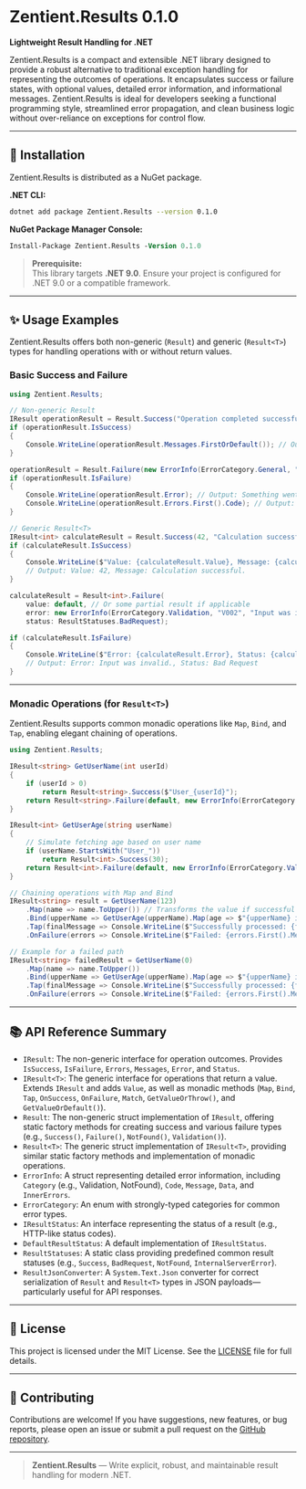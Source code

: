 
# Zentient.Results 0.1.0

**Lightweight Result Handling for .NET**

Zentient.Results is a compact and extensible .NET library designed to provide a robust alternative to traditional exception handling for representing the outcomes of operations. It encapsulates success or failure states, with optional values, detailed error information, and informational messages. Zentient.Results is ideal for developers seeking a functional programming style, streamlined error propagation, and clean business logic without over-reliance on exceptions for control flow.

---

## 🚀 Installation

Zentient.Results is distributed as a NuGet package.

**.NET CLI:**

```sh
dotnet add package Zentient.Results --version 0.1.0
```

**NuGet Package Manager Console:**

```ps
Install-Package Zentient.Results -Version 0.1.0
```

> **Prerequisite:**  
> This library targets **.NET 9.0**. Ensure your project is configured for .NET 9.0 or a compatible framework.

---

## ✨ Usage Examples

Zentient.Results offers both non-generic (`Result`) and generic (`Result<T>`) types for handling operations with or without return values.

### Basic Success and Failure

```csharp
using Zentient.Results;

// Non-generic Result
IResult operationResult = Result.Success("Operation completed successfully!");
if (operationResult.IsSuccess)
{
    Console.WriteLine(operationResult.Messages.FirstOrDefault()); // Output: Operation completed successfully!
}

operationResult = Result.Failure(new ErrorInfo(ErrorCategory.General, "E001", "Something went wrong."));
if (operationResult.IsFailure)
{
    Console.WriteLine(operationResult.Error); // Output: Something went wrong.
    Console.WriteLine(operationResult.Errors.First().Code); // Output: E001
}

// Generic Result<T>
IResult<int> calculateResult = Result.Success(42, "Calculation successful.");
if (calculateResult.IsSuccess)
{
    Console.WriteLine($"Value: {calculateResult.Value}, Message: {calculateResult.Messages.FirstOrDefault()}");
    // Output: Value: 42, Message: Calculation successful.
}

calculateResult = Result<int>.Failure(
    value: default, // Or some partial result if applicable
    error: new ErrorInfo(ErrorCategory.Validation, "V002", "Input was invalid."),
    status: ResultStatuses.BadRequest);

if (calculateResult.IsFailure)
{
    Console.WriteLine($"Error: {calculateResult.Error}, Status: {calculateResult.Status.Description}");
    // Output: Error: Input was invalid., Status: Bad Request
}
```

---

### Monadic Operations (for `Result<T>`)

Zentient.Results supports common monadic operations like `Map`, `Bind`, and `Tap`, enabling elegant chaining of operations.

```csharp
using Zentient.Results;

IResult<string> GetUserName(int userId)
{
    if (userId > 0)
        return Result<string>.Success($"User_{userId}");
    return Result<string>.Failure(default, new ErrorInfo(ErrorCategory.NotFound, "USER_NF", "User not found."));
}

IResult<int> GetUserAge(string userName)
{
    // Simulate fetching age based on user name
    if (userName.StartsWith("User_"))
        return Result<int>.Success(30);
    return Result<int>.Failure(default, new ErrorInfo(ErrorCategory.Validation, "INV_NM", "Invalid user name format."));
}

// Chaining operations with Map and Bind
IResult<string> result = GetUserName(123)
    .Map(name => name.ToUpper()) // Transforms the value if successful
    .Bind(upperName => GetUserAge(upperName).Map(age => $"{upperName} is {age} years old.")) // Chains another Result
    .Tap(finalMessage => Console.WriteLine($"Successfully processed: {finalMessage}")) // Performs a side effect on success
    .OnFailure(errors => Console.WriteLine($"Failed: {errors.First().Message}")); // Handles failure

// Example for a failed path
IResult<string> failedResult = GetUserName(0)
    .Map(name => name.ToUpper())
    .Bind(upperName => GetUserAge(upperName).Map(age => $"{upperName} is {age} years old."))
    .Tap(finalMessage => Console.WriteLine($"Successfully processed: {finalMessage}"))
    .OnFailure(errors => Console.WriteLine($"Failed: {errors.First().Message}")); // Output: Failed: User not found.
```

---

## 📚 API Reference Summary

- `IResult`: The non-generic interface for operation outcomes. Provides `IsSuccess`, `IsFailure`, `Errors`, `Messages`, `Error`, and `Status`.
- `IResult<T>`: The generic interface for operations that return a value. Extends `IResult` and adds `Value`, as well as monadic methods (`Map`, `Bind`, `Tap`, `OnSuccess`, `OnFailure`, `Match`, `GetValueOrThrow()`, and `GetValueOrDefault()`).
- `Result`: The non-generic struct implementation of `IResult`, offering static factory methods for creating success and various failure types (e.g., `Success()`, `Failure()`, `NotFound()`, `Validation()`).
- `Result<T>`: The generic struct implementation of `IResult<T>`, providing similar static factory methods and implementation of monadic operations.
- `ErrorInfo`: A struct representing detailed error information, including `Category` (e.g., Validation, NotFound), `Code`, `Message`, `Data`, and `InnerErrors`.
- `ErrorCategory`: An enum with strongly-typed categories for common error types.
- `IResultStatus`: An interface representing the status of a result (e.g., HTTP-like status codes).
- `DefaultResultStatus`: A default implementation of `IResultStatus`.
- `ResultStatuses`: A static class providing predefined common result statuses (e.g., `Success`, `BadRequest`, `NotFound`, `InternalServerError`).
- `ResultJsonConverter`: A `System.Text.Json` converter for correct serialization of `Result` and `Result<T>` types in JSON payloads—particularly useful for API responses.

---

## 📝 License

This project is licensed under the MIT License. See the [LICENSE](./LICENSE) file for full details.

---

## 🤝 Contributing

Contributions are welcome! If you have suggestions, new features, or bug reports, please open an issue or submit a pull request on the [GitHub repository](https://github.com/ulfbou/Zentient).

---

> **Zentient.Results** — Write explicit, robust, and maintainable result handling for modern .NET.
